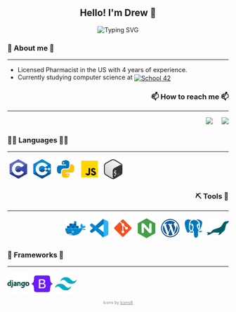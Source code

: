 <!-- Title -->
<h2 align="center">
  Hello! I'm Drew 👋
</h2>

<!-- Automatically appear text -->
<div align="center">
  <img src="https://readme-typing-svg.demolab.com?font=JetBrains+Mono&pause=1000&center=true&width=435&lines=Welcome+to+my+GitHub+Profile!" alt="Typing SVG" />
</div>

<div>

  <!-- About me -->
  <div align="left">
    <h3>📖 About me 📖</h3>
    <hr>
    <ul>
      <li>Licensed Pharmacist in the US with 4 years of experience.</li>
      <li>Currently studying computer science at 
        <a href="https://42.fr/en/homepage/">
          <img src="https://img.shields.io/badge/Paris-blue?style=for-the-badge&logo=42&logoColor=white&logoSize=auto&labelColor=black" height="20em" align="center" alt="School 42" title="School 42"/>
        </a>
      </li>
    </ul>
  </div>

  <!-- How to reach me -->
  <div align="right">
    <h3>📫 How to reach me 📫</h3>
    <hr>
    <div>
      <a style="margin-right: 1rem;" href="mailto:contact@drewpentland.com"><img src="https://img.shields.io/badge/ProtonMail-907EDA?style=for-the-badge&logo=Proton&logoColor=white" height="25rem"/></a>
      <a href="https://www.linkedin.com/in/drewski6"><img src="https://img.shields.io/badge/LinkedIn-0077B5?style=for-the-badge&logo=linkedin&logoColor=white" height="25em"></a>
    </div>
  </div>

  <!-- Languages -->
  <div align="left">
    <h3>🧑‍💻 Languages 🧑‍💻</h3>
    <hr>
    <div>
      <img src="./assets/icons/icons8-c.svg" width="50" height="50" title="C">
      <img src="./assets/icons/icons8-cpp.svg" width="50" height="50" title="C++">
      <img src="./assets/icons/icons8-python.svg" alt="Python" width="50" height="50" title="Python">
      <img src="./assets/icons/icons8-javascript.svg" alt="JavaScript" width="50" height="50" title="JavaScript">
      <img src="./assets/icons/icons8-bash.svg" alt="Bash" width="50" height="50" title="Bash">
    </div>
  </div>

  <!-- Tools -->
  <div align="right">
    <h3>⛏️ Tools 🔨</h3>
    <hr>
    <div>
      <img src="./assets/icons/icons8-docker.svg" alt="Docker" width="50" height="50" title="Docker">
      <img src="./assets/icons/icons8-vs-code.svg" alt="VSCode" width="50" height="50" title="VSCode">
      <img src="./assets/icons/icons8-git.svg" alt="Git" width="50" height="50" title="Git">
      <img src="./assets/icons/icons8-nginx.svg" alt="Nginx" width="50" height="50" title="Nginx">
      <img src="./assets/icons/icons8-wordpress.svg" alt="WordPress" width="50" height="50" title="WordPress">
      <img src="./assets/icons/icons8-postgresql.svg" alt="PostgreSQL" width="50" height="50" title="PostgreSQL">
      <img src="./assets/icons/icons8-mariadb.svg" alt="MariaDB" width="50" height="50" title="MariaDB">
      <!-- <img src="" alt="VirtualBox" width="50" height="50" title="VirtualBox"> -->
      <!-- <img src="" alt="GDB" width="50" height="50" title="GDB"> -->
      <!-- <img src="" alt="Makefile" width="50" height="50" title="Makefile"> -->
      <!-- <img src="" alt="Valgrind" width="75" height="50" title="Valgrind"> -->
    </div>
  </div>

  <!-- Frameworks --> 
  <div align="left">
    <h3>🧩 Frameworks 🧩</h3>
    <hr>
    <div>
      <img src="./assets/icons/icons8-django.svg" alt="Django" width="50" height="50" title="Django">
      <img src="./assets/icons/icons8-bootstrap.svg" alt="Bootstrap" width="50" height="50" title="Bootstrap">
      <img src="./assets/icons/icons8-tailwindcss.svg" alt="TailwindCSS" width="50" height="50" title="TailwindCSS">
    </div>
  </div>

  <!-- Operating Systems --> 
  <!-- <div align="right">
    <h3>Operating Systems / Distros</h3>
    <hr>
    <div>
      <img src="./assets/icons/icons8-windows.svg" alt="Windows" width="50" height="50" title="Windows" style="filter: invert(1)">
      <img src="https://img.icons8.com/color/48/ubuntu--v1.png" alt="Ubuntu" width="50" height="50" title="Ubuntu">
      <img src="https://img.icons8.com/color/48/debian.png" alt="Debian" width="50" height="50" title="Debian">
    </div>
  </div> -->

<!-- Attribution to Icons8 -->
<div align="center">
  <p style="color: gray; font-size: 9px;">Icons by <a href="https://icons8.com/" style="color: gray; text-decoration: underline;">Icons8</a></p>
</div>

<!--
Here are some ideas to get you started:
- 🔭 I’m currently working on ...
- 🌱 I’m currently learning ...
- 👯 I’m looking to collaborate on ...
- 🤔 I’m looking for help with ...
- 💬 Ask me about ...
- 📫 How to reach me: ...
- 😄 Pronouns: ...
- ⚡ Fun fact: ...
-->
